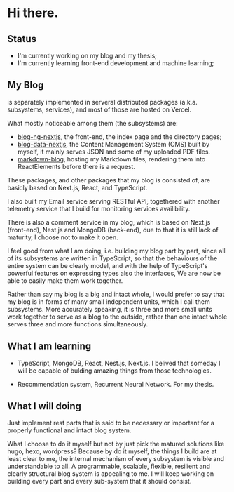 # Hi there.

## Status

- I'm currently working on my blog and my thesis;
- I'm currently learning front-end development and machine learning;

## My Blog

is separately implemented in serveral distributed packages (a.k.a. subsystems, services), and most of those are hosted on Vercel. 

What mostly noticeable among them (the subsystems) are:

- [blog-ng-nextjs](https://github.com/hsiaofongw/blog-ng-nextjs), the front-end, the index page and the directory pages;
- [blog-data-nextjs](https://github.com/hsiaofongw/blog-data-nextjs), the Content Management System (CMS) built by myself, it mainly serves JSON and some of my uploaded PDF files.
- [markdown-blog](https://github.com/hsiaofongw/markdown-blog), hosting my Markdown files, rendering them into ReactElements before there is a request.

These packages, and other packages that my blog is consisted of, are basicly based on Next.js, React, and TypeScript.

I also built my Email service serving RESTful API, togethered with another telemetry service that I build for monitoring services availibility.

There is also a comment service in my blog, which is based on Next.js (front-end), Nest.js and MongoDB (back-end), due to that it is still lack of maturity, I choose not to make it open.

I feel good from what I am doing, i.e. building my blog part by part, since all of its subsystems are written in TypeScript, so that the behaviours of the entire system can be clearly model, and with the help of TypeScript's powerful features on expressing types also the interfaces, We are now be able to easily make them work together.

Rather than say my blog is a big and intact whole, I would prefer to say that my blog is in forms of many small independent units, which I call them subsystems. More accurately speaking, it is three and more small units work together to serve as a blog to the outside, rather than one intact whole serves three and more functions simultaneously.

## What I am learning

- TypeScript, MongoDB, React, Nest.js, Next.js. I belived that someday I will be capable of bulding amazing things from those technologies.

- Recommendation system, Recurrent Neural Network. For my thesis.

## What I will doing

Just implement rest parts that is said to be necessary or important for a properly functional and intact blog system.

What I choose to do it myself but not by just pick the matured solutions like hugo, hexo, wordpress? Because by do it myself, the things I build are at least clear to me, the internal mechanism of every subsystem is visible and understandable to all. A programmable, scalable, flexible, resilient and clearly structural blog system is appealing to me. I will keep working on building every part and every sub-system that it should consist.
